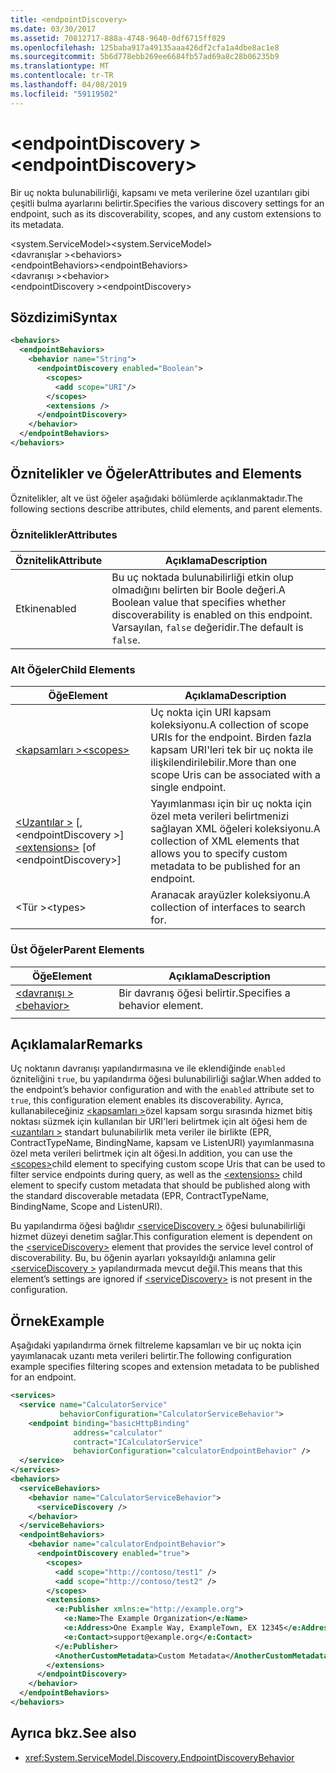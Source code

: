 ```yaml
---
title: <endpointDiscovery>
ms.date: 03/30/2017
ms.assetid: 70812717-888a-4748-9640-0df6715ff029
ms.openlocfilehash: 125baba917a49135aaa426df2cfa1a4dbe8ac1e8
ms.sourcegitcommit: 5b6d778ebb269ee6684fb57ad69a8c28b06235b9
ms.translationtype: MT
ms.contentlocale: tr-TR
ms.lasthandoff: 04/08/2019
ms.locfileid: "59119502"
---
```

# <a name="endpointdiscovery"></a><span data-ttu-id="a3bee-101">\<endpointDiscovery ></span><span class="sxs-lookup"><span data-stu-id="a3bee-101">\<endpointDiscovery></span></span>
<span data-ttu-id="a3bee-102">Bir uç nokta bulunabilirliği, kapsamı ve meta verilerine özel uzantıları gibi çeşitli bulma ayarlarını belirtir.</span><span class="sxs-lookup"><span data-stu-id="a3bee-102">Specifies the various discovery settings for an endpoint, such as its discoverability, scopes, and any custom extensions to its metadata.</span></span>  
  
<span data-ttu-id="a3bee-103">\<system.ServiceModel></span><span class="sxs-lookup"><span data-stu-id="a3bee-103">\<system.ServiceModel></span></span>  
<span data-ttu-id="a3bee-104">\<davranışlar ></span><span class="sxs-lookup"><span data-stu-id="a3bee-104">\<behaviors></span></span>  
<span data-ttu-id="a3bee-105">\<endpointBehaviors></span><span class="sxs-lookup"><span data-stu-id="a3bee-105">\<endpointBehaviors></span></span>  
<span data-ttu-id="a3bee-106">\<davranışı ></span><span class="sxs-lookup"><span data-stu-id="a3bee-106">\<behavior></span></span>  
<span data-ttu-id="a3bee-107">\<endpointDiscovery ></span><span class="sxs-lookup"><span data-stu-id="a3bee-107">\<endpointDiscovery></span></span>  
  
## <a name="syntax"></a><span data-ttu-id="a3bee-108">Sözdizimi</span><span class="sxs-lookup"><span data-stu-id="a3bee-108">Syntax</span></span>  
  
```xml  
<behaviors>
  <endpointBehaviors>
    <behavior name="String">
      <endpointDiscovery enabled="Boolean">
        <scopes>
          <add scope="URI"/>
        </scopes>
        <extensions />
      </endpointDiscovery>
    </behavior>
  </endpointBehaviors>
</behaviors>
```  
  
## <a name="attributes-and-elements"></a><span data-ttu-id="a3bee-109">Öznitelikler ve Öğeler</span><span class="sxs-lookup"><span data-stu-id="a3bee-109">Attributes and Elements</span></span>  
 <span data-ttu-id="a3bee-110">Öznitelikler, alt ve üst öğeler aşağıdaki bölümlerde açıklanmaktadır.</span><span class="sxs-lookup"><span data-stu-id="a3bee-110">The following sections describe attributes, child elements, and parent elements.</span></span>  
  
### <a name="attributes"></a><span data-ttu-id="a3bee-111">Öznitelikler</span><span class="sxs-lookup"><span data-stu-id="a3bee-111">Attributes</span></span>  
  
|<span data-ttu-id="a3bee-112">Öznitelik</span><span class="sxs-lookup"><span data-stu-id="a3bee-112">Attribute</span></span>|<span data-ttu-id="a3bee-113">Açıklama</span><span class="sxs-lookup"><span data-stu-id="a3bee-113">Description</span></span>|  
|---------------|-----------------|  
|<span data-ttu-id="a3bee-114">Etkin</span><span class="sxs-lookup"><span data-stu-id="a3bee-114">enabled</span></span>|<span data-ttu-id="a3bee-115">Bu uç noktada bulunabilirliği etkin olup olmadığını belirten bir Boole değeri.</span><span class="sxs-lookup"><span data-stu-id="a3bee-115">A Boolean value that specifies whether discoverability is enabled on this endpoint.</span></span> <span data-ttu-id="a3bee-116">Varsayılan, `false` değeridir.</span><span class="sxs-lookup"><span data-stu-id="a3bee-116">The default is `false`.</span></span>|  
  
### <a name="child-elements"></a><span data-ttu-id="a3bee-117">Alt Öğeler</span><span class="sxs-lookup"><span data-stu-id="a3bee-117">Child Elements</span></span>  
  
|<span data-ttu-id="a3bee-118">Öğe</span><span class="sxs-lookup"><span data-stu-id="a3bee-118">Element</span></span>|<span data-ttu-id="a3bee-119">Açıklama</span><span class="sxs-lookup"><span data-stu-id="a3bee-119">Description</span></span>|  
|-------------|-----------------|  
|[<span data-ttu-id="a3bee-120">\<kapsamları ></span><span class="sxs-lookup"><span data-stu-id="a3bee-120">\<scopes></span></span>](../../../../../docs/framework/configure-apps/file-schema/wcf/scopes.md)|<span data-ttu-id="a3bee-121">Uç nokta için URI kapsam koleksiyonu.</span><span class="sxs-lookup"><span data-stu-id="a3bee-121">A collection of scope URIs for the endpoint.</span></span> <span data-ttu-id="a3bee-122">Birden fazla kapsam URI'leri tek bir uç nokta ile ilişkilendirilebilir.</span><span class="sxs-lookup"><span data-stu-id="a3bee-122">More than one scope Uris can be associated with a single endpoint.</span></span>|  
|<span data-ttu-id="a3bee-123">[\<Uzantılar >](../../../../../docs/framework/configure-apps/file-schema/wcf/extensions.md) [, \<endpointDiscovery >]</span><span class="sxs-lookup"><span data-stu-id="a3bee-123">[\<extensions>](../../../../../docs/framework/configure-apps/file-schema/wcf/extensions.md) [of \<endpointDiscovery>]</span></span>|<span data-ttu-id="a3bee-124">Yayımlanması için bir uç nokta için özel meta verileri belirtmenizi sağlayan XML öğeleri koleksiyonu.</span><span class="sxs-lookup"><span data-stu-id="a3bee-124">A collection of XML elements that allows you to specify custom metadata to be published for an endpoint.</span></span>|  
|<span data-ttu-id="a3bee-125">\<Tür ></span><span class="sxs-lookup"><span data-stu-id="a3bee-125">\<types></span></span>|<span data-ttu-id="a3bee-126">Aranacak arayüzler koleksiyonu.</span><span class="sxs-lookup"><span data-stu-id="a3bee-126">A collection of interfaces to search for.</span></span>|  
  
### <a name="parent-elements"></a><span data-ttu-id="a3bee-127">Üst Öğeler</span><span class="sxs-lookup"><span data-stu-id="a3bee-127">Parent Elements</span></span>  
  
|<span data-ttu-id="a3bee-128">Öğe</span><span class="sxs-lookup"><span data-stu-id="a3bee-128">Element</span></span>|<span data-ttu-id="a3bee-129">Açıklama</span><span class="sxs-lookup"><span data-stu-id="a3bee-129">Description</span></span>|  
|-------------|-----------------|  
|[<span data-ttu-id="a3bee-130">\<davranışı ></span><span class="sxs-lookup"><span data-stu-id="a3bee-130">\<behavior></span></span>](../../../../../docs/framework/configure-apps/file-schema/wcf/behavior-of-endpointbehaviors.md)|<span data-ttu-id="a3bee-131">Bir davranış öğesi belirtir.</span><span class="sxs-lookup"><span data-stu-id="a3bee-131">Specifies a behavior element.</span></span>|  
|||  
  
## <a name="remarks"></a><span data-ttu-id="a3bee-132">Açıklamalar</span><span class="sxs-lookup"><span data-stu-id="a3bee-132">Remarks</span></span>  
 <span data-ttu-id="a3bee-133">Uç noktanın davranışı yapılandırmasına ve ile eklendiğinde `enabled` özniteliğini `true`, bu yapılandırma öğesi bulunabilirliği sağlar.</span><span class="sxs-lookup"><span data-stu-id="a3bee-133">When added to the endpoint’s behavior configuration and with the `enabled` attribute set to `true`, this configuration element enables its discoverability.</span></span> <span data-ttu-id="a3bee-134">Ayrıca, kullanabileceğiniz [ \<kapsamları >](../../../../../docs/framework/configure-apps/file-schema/wcf/scopes.md)özel kapsam sorgu sırasında hizmet bitiş noktası süzmek için kullanılan bir URI'leri belirtmek için alt öğesi hem de [ \<uzantıları >](../../../../../docs/framework/configure-apps/file-schema/wcf/extensions.md) standart bulunabilirlik meta veriler ile birlikte (EPR, ContractTypeName, BindingName, kapsam ve ListenURI) yayımlanmasına özel meta verileri belirtmek için alt öğesi.</span><span class="sxs-lookup"><span data-stu-id="a3bee-134">In addition, you can use the [\<scopes>](../../../../../docs/framework/configure-apps/file-schema/wcf/scopes.md)child element to specifying custom scope Uris that can be used to filter service endpoints during query, as well as the [\<extensions>](../../../../../docs/framework/configure-apps/file-schema/wcf/extensions.md) child element to specify custom metadata that should be published along with the standard discoverable metadata (EPR, ContractTypeName, BindingName, Scope and ListenURI).</span></span>  
  
 <span data-ttu-id="a3bee-135">Bu yapılandırma öğesi bağlıdır [ \<serviceDiscovery >](../../../../../docs/framework/configure-apps/file-schema/wcf/servicediscovery.md) öğesi bulunabilirliği hizmet düzeyi denetim sağlar.</span><span class="sxs-lookup"><span data-stu-id="a3bee-135">This configuration element is dependent on the [\<serviceDiscovery>](../../../../../docs/framework/configure-apps/file-schema/wcf/servicediscovery.md) element that provides the service level control of discoverability.</span></span> <span data-ttu-id="a3bee-136">Bu, bu öğenin ayarları yoksayıldığı anlamına gelir [ \<serviceDiscovery >](../../../../../docs/framework/configure-apps/file-schema/wcf/servicediscovery.md) yapılandırmada mevcut değil.</span><span class="sxs-lookup"><span data-stu-id="a3bee-136">This means that this element’s settings are ignored if [\<serviceDiscovery>](../../../../../docs/framework/configure-apps/file-schema/wcf/servicediscovery.md) is not present in the configuration.</span></span>  
  
## <a name="example"></a><span data-ttu-id="a3bee-137">Örnek</span><span class="sxs-lookup"><span data-stu-id="a3bee-137">Example</span></span>  
 <span data-ttu-id="a3bee-138">Aşağıdaki yapılandırma örnek filtreleme kapsamları ve bir uç nokta için yayımlanacak uzantı meta verileri belirtir.</span><span class="sxs-lookup"><span data-stu-id="a3bee-138">The following configuration example specifies filtering scopes and extension metadata to be published for an endpoint.</span></span>  
  
```xml  
<services>
  <service name="CalculatorService"
           behaviorConfiguration="CalculatorServiceBehavior">
    <endpoint binding="basicHttpBinding"
              address="calculator"
              contract="ICalculatorService"
              behaviorConfiguration="calculatorEndpointBehavior" />
  </service>
</services>
<behaviors>
  <serviceBehaviors>
    <behavior name="CalculatorServiceBehavior">
      <serviceDiscovery />
    </behavior>
  </serviceBehaviors>
  <endpointBehaviors>
    <behavior name="calculatorEndpointBehavior">
      <endpointDiscovery enabled="true">
        <scopes>
          <add scope="http://contoso/test1" />
          <add scope="http://contoso/test2" />
        </scopes>
        <extensions>
          <e:Publisher xmlns:e="http://example.org">
            <e:Name>The Example Organization</e:Name>
            <e:Address>One Example Way, ExampleTown, EX 12345</e:Address>
            <e:Contact>support@example.org</e:Contact>
          </e:Publisher>
          <AnotherCustomMetadata>Custom Metadata</AnotherCustomMetadata>
        </extensions>
      </endpointDiscovery>
    </behavior>
  </endpointBehaviors>
</behaviors>
```  
  
## <a name="see-also"></a><span data-ttu-id="a3bee-139">Ayrıca bkz.</span><span class="sxs-lookup"><span data-stu-id="a3bee-139">See also</span></span>

- <xref:System.ServiceModel.Discovery.EndpointDiscoveryBehavior>

